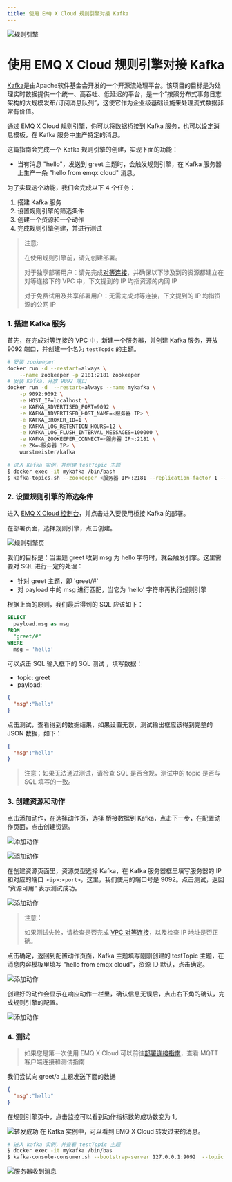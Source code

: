 ```yaml
---
title: 使用 EMQ X Cloud 规则引擎对接 Kafka
---
```


![规则引擎](./_assets/web_hook.jpg)

# 使用 EMQ X Cloud 规则引擎对接 Kafka

[Kafka](https://kafka.apache.org/)是由Apache软件基金会开发的一个开源流处理平台。该项目的目标是为处理实时数据提供一个统一、高吞吐、低延迟的平台，是一个“按照分布式事务日志架构的大规模发布/订阅消息队列”，这使它作为企业级基础设施来处理流式数据非常有价值。

通过 EMQ X Cloud 规则引擎，你可以将数据桥接到 Kafka 服务，也可以设定消息模板，在 Kafka 服务中生产特定的消息。

这篇指南会完成一个 Kafka 规则引擎的创建，实现下面的功能：

* 当有消息 "hello"，发送到 greet 主题时，会触发规则引擎，在 Kafka 服务器上生产一条 "hello from emqx cloud" 消息。



为了实现这个功能，我们会完成以下 4 个任务：

1. 搭建 Kafka 服务
2. 设置规则引擎的筛选条件
3. 创建一个资源和一个动作
4. 完成规则引擎创建，并进行测试

>注意:
>
>在使用规则引擎前，请先创建部署。
>
>对于独享部署用户：请先完成[对等连接](../deployments/vpc_peering.md)，并确保以下涉及到的资源都建立在对等连接下的 VPC 中，下文提到的 IP 均指资源的内网 IP
>
>对于免费试用及共享部署用户：无需完成对等连接，下文提到的 IP 均指资源的公网 IP

### 1. 搭建 Kafka 服务

首先，在完成对等连接的 VPC 中，新建一个服务器，并创建 Kafka 服务，开放 9092 端口，并创建一个名为 `testTopic` 的主题。

```sh
# 安装 zookeeper
docker run -d --restart=always \
    --name zookeeper -p 2181:2181 zookeeper
# 安装 Kafka，开放 9092 端口
docker run -d  --restart=always --name mykafka \
    -p 9092:9092 \
    -e HOST_IP=localhost \
    -e KAFKA_ADVERTISED_PORT=9092 \
    -e KAFKA_ADVERTISED_HOST_NAME=<服务器 IP> \
    -e KAFKA_BROKER_ID=1 \
    -e KAFKA_LOG_RETENTION_HOURS=12 \
    -e KAFKA_LOG_FLUSH_INTERVAL_MESSAGES=100000 \
    -e KAFKA_ZOOKEEPER_CONNECT=<服务器 IP>:2181 \
    -e ZK=<服务器 IP> \
    wurstmeister/kafka
    
# 进入 Kafka 实例，并创建 testTopic 主题
$ docker exec -it mykafka /bin/bash
$ kafka-topics.sh --zookeeper <服务器 IP>:2181 --replication-factor 1 --partitions 1 --topic testTopic --create
```

### 2. 设置规则引擎的筛选条件

进入 [EMQ X Cloud 控制台](https://cloud.emqx.io/console/)，并点击进入要使用桥接 Kafka 的部署。

在部署页面，选择规则引擎，点击创建。

![规则引擎页](./_assets/view_rule_engine.png)

我们的目标是：当主题 greet 收到 msg 为 hello 字符时，就会触发引擎。这里需要对 SQL 进行一定的处理：

* 针对 greet 主题，即 'greet/#'
* 对 payload 中的 msg 进行匹配，当它为 'hello' 字符串再执行规则引擎

根据上面的原则，我们最后得到的 SQL 应该如下：

```sql
SELECT
  payload.msg as msg
FROM
  "greet/#"
WHERE
  msg = 'hello'
```

可以点击 SQL 输入框下的 SQL 测试 ，填写数据：

* topic: greet
* payload:
```json
{
  "msg":"hello"
}
```

点击测试，查看得到的数据结果，如果设置无误，测试输出框应该得到完整的 JSON 数据，如下：
```json
{
  "msg":"hello"
}
```

>注意：如果无法通过测试，请检查 SQL 是否合规，测试中的 topic 是否与 SQL 填写的一致。

### 3. 创建资源和动作

点击添加动作，在选择动作页，选择 桥接数据到 Kafka，点击下一步，在配置动作页面，点击创建资源。

![添加动作](./_assets/add_webhook_action01.png)

![添加动作](./_assets/add_kafka_action02.png)

在创建资源页面里，资源类型选择 Kafka，在 Kafka 服务器框里填写服务器的 IP 和对应的端口` <ip>:<port>`，这里，我们使用的端口号是 9092。点击测试，返回 “资源可用” 表示测试成功。

![添加动作](./_assets/add_kafka_action03.png)

> 注意：
>
>如果测试失败，请检查是否完成 [VPC 对等连接](../deployments/vpc_peering.md)，以及检查 IP 地址是否正确。 

点击确定，返回到配置动作页面，Kafka 主题填写刚刚创建的 testTopic 主题，在消息内容模板里填写 "hello from emqx cloud"，资源 ID 默认，点击确定。

![添加动作](./_assets/add_kafka_action04.png)

创建好的动作会显示在响应动作一栏里，确认信息无误后，点击右下角的确认，完成规则引擎的配置。

![添加动作](./_assets/add_kafka_action05.png)

### 4. 测试

>如果您是第一次使用 EMQ X Cloud 可以前往[部署连接指南](../connect_to_deployments/introduction.md)，查看 MQTT 客户端连接和测试指南 

我们尝试向 greet/a 主题发送下面的数据

```json
{
  "msg":"hello"
}
```
在规则引擎页中，点击监控可以看到动作指标数的成功数变为 1。

![转发成功](./_assets/add_kafka_action06.png)
在 Kafka 实例中，可以看到 EMQ X Cloud 转发过来的消息。

```sh
# 进入 kafka 实例，并查看 testTopic 主题
$ docker exec -it mykafka /bin/bas
$ kafka-console-consumer.sh --bootstrap-server 127.0.0.1:9092  --topic testTopic --from-beginning
```
![服务器收到消息](./_assets/add_kafka_action07.png)
